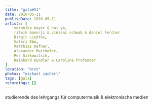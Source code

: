 ```yaml
---
title: "gala#51"
date: 2010-05-11
publishDate: 2010-05-11
artists: [
    veronika mayer & hui ye,
    ritwik banerji & vinzenz schwab & daniel lercher
    Birgit Liedtke,
    Valeri Ebm,
    Matthias Hafner,
    Alexander Mairhofer,
    Per Salkowitsch,
    Reinhard Dundler & Caroline Profanter	 
]
location: "brut"
photos: "michael zacherl"
tags: [gala]
recordings: []
---
```

studierende des lehrgangs für computermusik & elektronische medien
